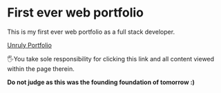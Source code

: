 # First ever web portfolio
<p>This is my first ever web portfolio as a full stack developer.</p>
<a href="http://unruly.pythonanywhere.com" target="_blank">Unruly Portfolio</a>
<p>🖐️You take sole responsibility for clicking this link and all content viewed within the page therein.</p>
<b>Do not judge as this was the founding foundation of tomorrow :)</b>

